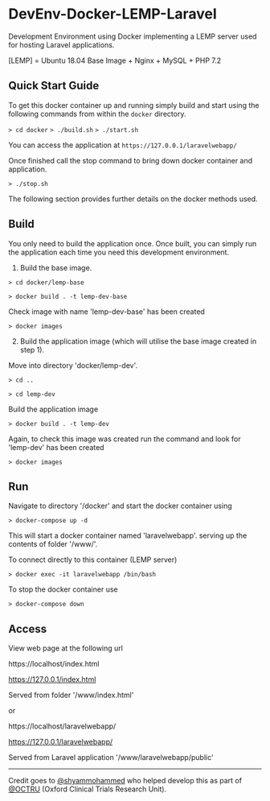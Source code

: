 # DevEnv-Docker-LEMP-Laravel

Development Environment using Docker implementing a LEMP server used for hosting Laravel applications.

[LEMP] = Ubuntu 18.04 Base Image + Nginx + MySQL + PHP 7.2 


## Quick Start Guide

To get this docker container up and running simply build and start using the following commands from within the `docker` directory.

`> cd docker`
`> ./build.sh`
`> ./start.sh`

You can access the application at `https://127.0.0.1/laravelwebapp/`

Once finished call the stop command to bring down docker container and application.

`> ./stop.sh`

The following section provides further details on the docker methods used.


## Build

You only need to build the application once.
Once built, you can simply run the application each time you need this development environment. 

1. Build the base image.

`> cd docker/lemp-base`

`> docker build . -t lemp-dev-base`

Check image with name 'lemp-dev-base' has been created

`> docker images`


2. Build the application image (which will utilise the base image created in step 1).

Move into directory 'docker/lemp-dev'.

`> cd ..`

`> cd lemp-dev`

Build the application image

`> docker build . -t lemp-dev`

Again, to check this image was created run the command and look for 'lemp-dev' has been created

`> docker images`


## Run

Navigate to directory '/docker'
and start the docker container using

`> docker-compose up -d`

This will start a docker container named 'laravelwebapp'.
serving up the contents of folder '/www/'.

To connect directly to this container (LEMP server)

`> docker exec -it laravelwebapp /bin/bash`

To stop the docker container use

`> docker-compose down`


## Access 

View web page at the following url 

https://localhost/index.html

https://127.0.0.1/index.html

Served from folder '/www/index.html'

or

https://localhost/laravelwebapp/

https://127.0.0.1/laravelwebapp/

Served from Laravel application '/www/laravelwebapp/public'

___

Credit goes to <a href="https://github.com/shyammohammed">@shyammohammed</a>
who helped develop this as part of <a href="https://github.com/OCTRU">@OCTRU</a>
(Oxford Clinical Trials Research Unit).
